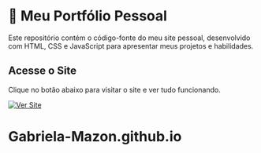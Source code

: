 # 🚀 Meu Portfólio Pessoal

Este repositório contém o código-fonte do meu site pessoal, desenvolvido com HTML, CSS e JavaScript para apresentar meus projetos e habilidades.

## Acesse o Site

Clique no botão abaixo para visitar o site e ver tudo funcionando.

[![Ver Site](https://img.shields.io/badge/Ver%20Site-Online-9d4edd?style=for-the-badge&logo=google-chrome&logoColor=white)](https://Gabriela-Mazon.github.io/)

# Gabriela-Mazon.github.io
